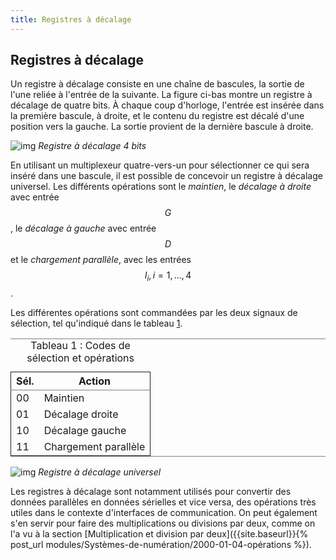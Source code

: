 ```yaml
---
title: Registres à décalage
---
```


## Registres à décalage

Un registre à décalage consiste en une chaîne de bascules, la sortie
de l'une reliée à l'entrée de la suivante. La figure ci-bas montre
un registre à décalage de quatre bits. À chaque coup d'horloge,
l'entrée est insérée dans la première bascule, à droite, et le contenu
du registre est décalé d'une position vers la gauche. La sortie
provient de la dernière bascule à droite.

![img]({{site.baseurl}}/img/shift4.svg "Registre à décalage 4 bits")
*Registre à décalage 4 bits*

En utilisant un multiplexeur quatre-vers-un pour sélectionner ce qui
sera inséré dans une bascule, il est possible de concevoir un registre
à décalage universel. Les différents opérations sont le *maintien*, le
*décalage à droite* avec entrée $$G$$, le *décalage à gauche* avec entrée
$$D$$ et le *chargement parallèle*, avec les entrées $$I_i, i=1, \ldots,
4$$.

Les différentes opérations sont commandées par les deux signaux de
sélection, tel qu'indiqué dans le tableau [1](#orgbda54ca).

<table id="orgbda54ca" border="2" cellspacing="0" cellpadding="6" rules="groups" frame="hsides">
<caption class="t-above"><span class="table-number">Tableau 1 :</span> Codes de sélection et opérations</caption>

<colgroup>
<col  class="org-right" />

<col  class="org-left" />
</colgroup>
<thead>
<tr>
<th scope="col" class="org-right">Sél.</th>
<th scope="col" class="org-left">Action</th>
</tr>
</thead>

<tbody>
<tr>
<td class="org-right">00</td>
<td class="org-left">Maintien</td>
</tr>


<tr>
<td class="org-right">01</td>
<td class="org-left">Décalage droite</td>
</tr>


<tr>
<td class="org-right">10</td>
<td class="org-left">Décalage gauche</td>
</tr>


<tr>
<td class="org-right">11</td>
<td class="org-left">Chargement parallèle</td>
</tr>
</tbody>
</table>

![img]({{site.baseurl}}/img/shift4_univ.svg "Registre à décalage universel") 
*Registre à décalage universel*

Les registres à décalage sont notamment utilisés pour convertir des
données parallèles en données sérielles et vice versa, des opérations
très utiles dans le contexte d'interfaces de communication. On peut
également s'en servir pour faire des multiplications ou divisions par
deux, comme on l'a vu à la section [Multiplication et division par deux]({{site.baseurl}}{% post_url modules/Systèmes-de-numération/2000-01-04-opérations %}).
